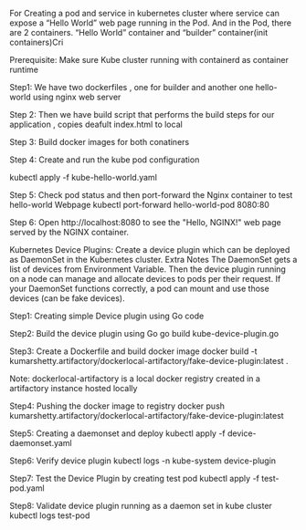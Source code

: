 For Creating a pod and service in kubernetes cluster where service can expose a “Hello World” web page running in the Pod. And in the Pod, there are 2 containers. “Hello World” container and “builder” container(init containers)Cri

Prerequisite: Make sure Kube cluster running with containerd as container runtime 

Step1: We have two dockerfiles , one for builder and another one hello-world using nginx web server

Step 2: Then we have build script that performs the build steps for our application , copies deafult index.html to local

Step 3: Build docker images for both conatiners

Step 4: Create and run the kube pod configuration
 
kubectl apply -f kube-hello-world.yaml

Step 5: Check pod status and then port-forward the Nginx container to test hello-world Webpage
kubectl port-forward hello-world-pod 8080:80

Step 6: Open http://localhost:8080 to see the "Hello, NGINX!" web page served by the NGINX container.


Kubernetes Device Plugins:
Create a device plugin which can be
deployed as DaemonSet in the Kubernetes cluster.
Extra Notes
The DaemonSet gets a list of devices from Environment Variable. Then the device plugin running on a
node can manage and allocate devices to pods per their request. If your DaemonSet functions correctly,
a pod can mount and use those devices (can be fake devices).

Step1: Creating simple Device plugin using Go code

Step2: Build the device plugin using Go 
go build kube-device-plugin.go

Step3: Create a Dockerfile and build docker image 
docker build -t kumarshetty.artifactory/dockerlocal-artifactory/fake-device-plugin:latest .

Note: dockerlocal-artifactory is a local docker registry created in a artifactory instance hosted locally 

Step4: Pushing the docker image to registry 
docker push kumarshetty.artifactory/dockerlocal-artifactory/fake-device-plugin:latest

Step5: Creating a daemonset and deploy
kubectl apply -f device-daemonset.yaml

Step6: Verify device plugin
kubectl logs -n kube-system device-plugin

Step7:  Test the Device Plugin by creating test pod
kubectl apply -f test-pod.yaml

Step8: Validate device plugin running as a daemon set in kube cluster
kubectl logs test-pod
